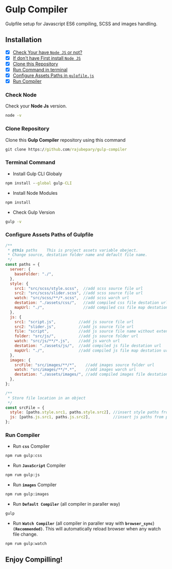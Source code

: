 # Gulp Compiler
Gulpfile setup for Javascript ES6 compiling, SCSS and images handling.

## Installation

- [X] [Check Your have `Node JS` or not?](#check-node)
- [X] [If don't have First install `Node JS`](https://nodejs.org/en/download)
- [X] [Clone this Repository](#clone-repository)
- [X] [Run Command in terminal](#terminal-command)
- [X] [Configure Assets Paths in `gulpfile.js` ](#configure-assets-paths-of-gulpfile)
- [X] [Run Compiler](#run-compiler)

### Check Node

Check your **Node Js** version.

```cmd
node -v
```

### Clone Repository

Clone this **Gulp Compiler** repository using this command

```cmd
git clone https://github.com/rajubepary/gulp-compiler
```

### Terminal Command

- Install Gulp CLI Globaly

```cmd
npm install --global gulp-CLI
```

- Install Node Modules

```cmd
npm install
```

- Check Gulp Version

```cmd
gulp -v
```

### Configure Assets Paths of Gulpfile

```js
/**
 * @this paths    This is project assets variable obeject.
 * Change source, destation folder name and default file name.
 */
const paths = {
  server: {
    baseFolder: "./",
  },
  style: {
    src1: "src/scss/style.scss",  //add scss source file url
    src2: "src/scss/slider.scss", //add scss source file url
    watch: "src/scss/**/*.scss",  //add scss warch url
    destation: "./assets/css/",   //add compiled css file destation url
    mapUrl: "./",                 //add compiled css file map destation url
  },
  js: {
    src1: "script.js",          //add js source file url
    src2: "slider.js",          //add js source file url
    file: "script",             //add js source file name without extention
    folder: "src/js/",          //add js source folder url
    watch: "src/js/**/*.js",    //add js warch url
    destation: "./assets/js/",  //add compiled js file destation url
    mapUrl: "./",               //add compiled js file map destation url
  },
  images: {
    srcFile: "src/images/**/*",    //add images source folder url
    watch: "src/images/**/*.*",    //add images warch url
    destation: "./assets/images/", //add compiled images file destation url
  },
};

/**
 * Store file location in an object
 */
const srcFile = {
  style: [paths.style.src1, paths.style.src2], //insert style paths from paths object
  js: [paths.js.src1, paths.js.src2],          //insert js paths from paths object
};
```

### Run Compiler

- Run **`css`** Compiler

```cmd
npm rum gulp:css
```

- Run **`JavaScript`** Compiler
```cmd
npm rum gulp:js
```

- Run **`images`** Compiler

```cmd
npm rum gulp:images
```

- Run **`Default Compiler`** (all compiler in paraller way)
```cmd
gulp
```

- Run **`Watch Compiler`** (all compiler in paraller way with **`browser_sync`**) **`(Recommended)`**. This will automatically reload browser when any watch file change. 
```cmd
npm rum gulp:watch
```
## **Enjoy Compilling!**
